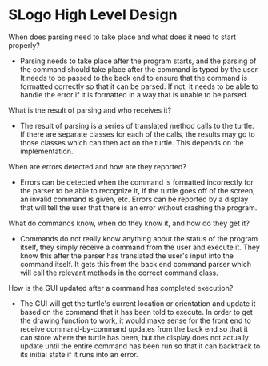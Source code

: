 # SLogo High Level Design

When does parsing need to take place and what does it need to start properly?

* Parsing needs to take place after the program starts, and the parsing of the command should take place after the command is typed 
by the user. It needs to be passed to the back end to ensure that the command is formatted correctly so that it can be parsed. 
If not, it needs to be able to handle the error if it is formatted in a way that is unable to be parsed.

What is the result of parsing and who receives it?

* The result of parsing is a series of translated method calls to the turtle. If there are separate classes for each of the calls, 
the results may go to those classes which can then act on the turtle. This depends on the implementation.

When are errors detected and how are they reported?

* Errors can be detected when the command is formatted incorrectly for the parser to be able to recognize it, if the turtle goes 
off of the screen, an invalid command is given, etc. Errors can be reported by a display that will tell the user that there 
is an error without crashing the program.

What do commands know, when do they know it, and how do they get it?

* Commands do not really know anything about the status of the program itself, they simply receive a command from the user and 
execute it. They know this after the parser has translated the user's input into the command itself. It gets this from the back 
end command parser which will call the relevant methods in the correct command class.

How is the GUI updated after a command has completed execution?

* The GUI will get the turtle's current location or orientation and update it based on the command that it has been told to 
execute. In order to get the drawing function to work, it would make sense for the front end to receive command-by-command updates 
from the back end so that it can store where the turtle has been, but the display does not actually update until the entire 
command has been run so that it can backtrack to its initial state if it runs into an error.